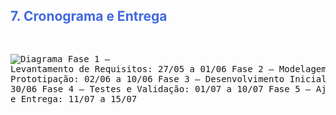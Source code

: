 <h2 style="color: RoyalBlue;">7. Cronograma e Entrega</h2>
<pre>

![Diagrama](/img/diagramagantt.jpg)
Fase 1 – Levantamento de Requisitos: 27/05 a 01/06
Fase 2 – Modelagem e Prototipação: 02/06 a 10/06
Fase 3 – Desenvolvimento Inicial: 11/06 a 30/06
Fase 4 – Testes e Validação: 01/07 a 10/07
Fase 5 – Ajustes Finais e Entrega: 11/07 a 15/07


</pre>